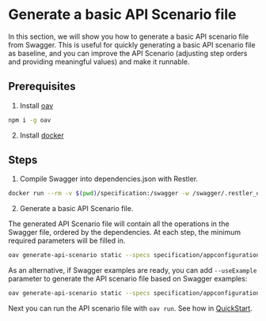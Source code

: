 # Generate a basic API Scenario file

In this section, we will show you how to generate a basic API scenario file from Swagger. This is useful for quickly generating a basic API scenario file as baseline, and you can improve the API Scenario (adjusting step orders and providing meaningful values) and make it runnable.

## Prerequisites

1. Install [oav](https://www.npmjs.com/package/oav)

```bash
npm i -g oav
```
2. Install [docker](https://docs.docker.com/get-docker/)

## Steps

1. Compile Swagger into dependencies.json with Restler.

```bash
docker run --rm -v $(pwd)/specification:/swagger -w /swagger/.restler_output mcr.microsoft.com/restlerfuzzer/restler dotnet /RESTler/restler/Restler.dll compile --api_spec /swagger/appconfiguration/resource-manager/Microsoft.AppConfiguration/stable/2022-05-01/appconfiguration.json
```

2. Generate a basic API Scenario file.

The generated API Scenario file will contain all the operations in the Swagger file, ordered by the dependencies. At each step, the minimum required parameters will be filled in. 

```bash
oav generate-api-scenario static --specs specification/appconfiguration/resource-manager/Microsoft.AppConfiguration/stable/2022-05-01/appconfiguration.json --dependency specification/.restler_output/Compile/dependencies.json -o specification/appconfiguration/resource-manager/Microsoft.AppConfiguration/stable/2022-05-01/scenarios
```

As an alternative, if Swagger examples are ready, you can add `--useExample` parameter to generate the API scenario file based on Swagger examples:

```bash
oav generate-api-scenario static --specs specification/appconfiguration/resource-manager/Microsoft.AppConfiguration/stable/2022-05-01/appconfiguration.json --dependency specification/.restler_output/Compile/dependencies.json -o specification/appconfiguration/resource-manager/Microsoft.AppConfiguration/stable/2022-05-01/scenarios --useExample
```

Next you can run the API scenario file with `oav run`. See how in [QuickStart](./QuickStart.md).
